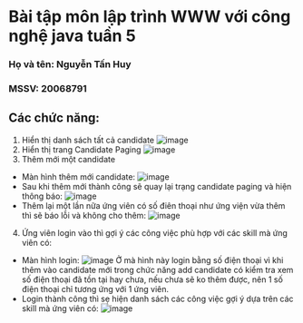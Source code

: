 # Bài tập môn lập trình WWW với công nghệ java tuần 5
### Họ và tên: Nguyễn Tấn Huy
### MSSV: 20068791
## Các chức năng:
1. Hiển thị danh sách tất cả candidate
![image](https://github.com/Huy0205/WWW_Lab05/assets/144652046/a62e2762-be18-4711-a722-10d60a78f2bc)
2. Hiển thị trang Candidate Paging
![image](https://github.com/Huy0205/WWW_Lab05/assets/144652046/2184e8d9-01a9-478d-9245-c89f833ee8c2)
3. Thêm mới một candidate
- Màn hình thêm mới candidate:
![image](https://github.com/Huy0205/WWW_Lab05/assets/144652046/dd6e07c5-7080-452b-8d1c-b52f47b296eb)
- Sau khi thêm mới thành công sẽ quay lại trạng candidate paging và hiện thông báo:
![image](https://github.com/Huy0205/WWW_Lab05/assets/144652046/ca536372-804a-425e-945a-a93651bcc31f)
- Thêm lại một lần nữa ứng viên có số điên thoại như ứng viện vừa thêm thì sẽ báo lỗi và không cho thêm:
![image](https://github.com/Huy0205/WWW_Lab05/assets/144652046/e2fd9fa1-cd99-49ad-a751-fae719e6ba7d)
4. Ứng viên login vào thì gợi ý các công việc phù hợp với các skill mà ứng viên có:
- Màn hình login:
![image](https://github.com/Huy0205/WWW_Lab05/assets/144652046/2879ec58-8d74-4f30-95e3-5d150a04e1ce)
Ở mà hình này login bằng số điện thoại vì khi thêm vào candidate mới trong chức năng add candidate có kiểm tra xem số điện thoại đã tồn tại hay chưa, nếu chưa sẽ ko thêm được, nên 1 số điện thoại chỉ tương ứng với 1 ứng viên.
- Login thành công thì sẹ hiện danh sách các công việc gợi ý dựa trên các skill mà ứng viên có:
![image](https://github.com/Huy0205/WWW_Lab05/assets/144652046/a3d9fde5-1b87-4d34-a386-e11286b91b29)
